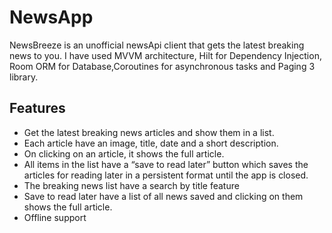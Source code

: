 # NewsApp
NewsBreeze is an unofficial newsApi client that gets the latest breaking news to you. I have used MVVM architecture, Hilt for Dependency Injection, Room ORM for Database,Coroutines for asynchronous tasks and Paging 3 library.
## Features

- Get the latest breaking news articles and show them in a list.
- Each article have an image, title, date and a short description.
- On clicking on an article, it shows the full article.
- All items in the list have a “save to read later” button which saves the articles for reading later in a persistent format until the app is closed.
- The breaking news list have a search by title feature
- Save to read later have a list of all news saved and clicking on them shows the full article.
- Offline support
